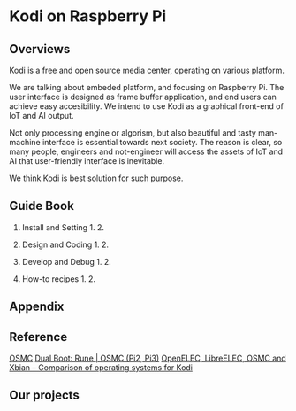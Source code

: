 # Kodi on Raspberry Pi
## Overviews

Kodi is a free and open source media center, operating on various platform.

We are talking about embeded platform, and focusing on Raspberry Pi.
The user interface is designed as frame buffer application, and end users can achieve easy accesibility.
We intend to use Kodi as a graphical front-end of IoT and AI output.

Not only processing engine or algorism, but also beautiful and tasty man-machine interface is essential towards next society.
The reason is clear, so many people, engineers and not-engineer will access the assets of IoT and AI
that user-friendly interface is inevitable. 

We think Kodi is best solution for such purpose.

## Guide Book 

1. Install and Setting
   1. 
   2. 

2. Design and Coding
   1. 
   2. 

3. Develop and Debug
   1. 
   2. 

4. How-to recipes
   1. 
   2. 

## Appendix 


## Reference

[OSMC](https://osmc.tv/)
[Dual Boot: Rune | OSMC (Pi2, Pi3)](https://github.com/rern/RPi2-3.Dual.Boot-Rune.OSMC)
[OpenELEC, LibreELEC, OSMC and Xbian – Comparison of operating systems for Kodi](https://www.smarthomebeginner.com/openelec-libreelec-osmc-and-xbian-comparison-of-operating-systems-for-kodi/)

## Our projects

